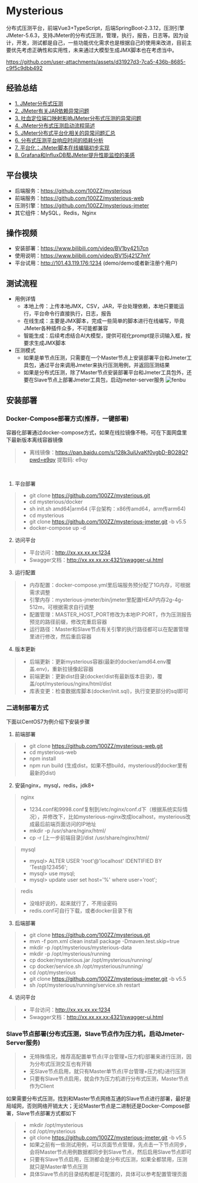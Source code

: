# Mysterious
分布式压测平台，前端Vue3+TypeScript，后端SpringBoot-2.3.12，压测引擎JMeter-5.6.3，支持JMeter的分布式压测，管理，执行，报告，日志等。因为设计，开发，测试都是自己，一些功能优化需求也是根据自己的使用来改进，目前主要优先考虑正确性和实用性，未来通过大模型生成JMX脚本也在考虑当中。

https://github.com/user-attachments/assets/d31927d3-7ca5-436b-8685-c9f5c9dbb492

## 经验总结
- [1. JMeter分布式压测](https://lihuia.com/jmeter%e5%88%86%e5%b8%83%e5%bc%8f%e5%8e%8b%e6%b5%8b/)
- [2. JMeter有关JAR依赖异常问题](https://lihuia.com/jmeter%e6%9c%89%e5%85%b3jar%e4%be%9d%e8%b5%96%e7%9a%84%e9%97%ae%e9%a2%98/)
- [3. 吐血定位端口映射影响JMeter分布式压测的异常问题](https://lihuia.com/%e5%90%90%e8%a1%80%e5%ae%9a%e4%bd%8d%e7%ab%af%e5%8f%a3%e6%98%a0%e5%b0%84%e5%bd%b1%e5%93%8djmeter%e5%88%86%e5%b8%83%e5%bc%8f%e5%8e%8b%e6%b5%8b%e7%9a%84%e5%bc%82%e5%b8%b8%e9%97%ae%e9%a2%98/)
- [4. JMeter分布式压测启动流程简述](https://lihuia.com/jmeter%e5%88%86%e5%b8%83%e5%bc%8f%e5%8e%8b%e6%b5%8b%e5%90%af%e5%8a%a8%e6%b5%81%e7%a8%8b%e7%ae%80%e8%bf%b0/)
- [5. JMeter分布式平台化相关的异常问题汇总](https://lihuia.com/jmeter%e5%88%86%e5%b8%83%e5%bc%8f%e7%9b%b8%e5%85%b3%e7%9a%84%e5%bc%82%e5%b8%b8%e9%97%ae%e9%a2%98%e6%b1%87%e6%80%bb/)
- [6. 分布式压测平台响应时间的损耗分析](https://lihuia.com/%e5%8e%8b%e6%b5%8b%e5%b9%b3%e5%8f%b0%e5%93%8d%e5%ba%94%e6%97%b6%e9%97%b4%e7%9a%84%e6%8d%9f%e8%80%97%e5%88%86%e6%9e%90/)
- [7. 平台化：JMeter脚本在线编辑初步实现](https://lihuia.com/%e5%b9%b3%e5%8f%b0%e5%8c%96%ef%bc%9ajmeter%e8%84%9a%e6%9c%ac%e5%9c%a8%e7%ba%bf%e7%bc%96%e8%be%91%e5%88%9d%e6%ad%a5%e5%ae%9e%e7%8e%b0/)
- [8. Grafana和InfluxDB帮JMeter提升性能监控的美感](https://lihuia.com/grafana%e5%92%8cinfluxdb%e5%b8%aejmeter%e5%b1%95%e7%a4%ba%e7%be%8e%e8%a7%82%e7%9a%84%e6%80%a7%e8%83%bd%e7%9b%91%e6%8e%a7/)


## 平台模块
- 后端服务：https://github.com/100ZZ/mysterious
- 前端服务：https://github.com/100ZZ/mysterious-web
- 压测引擎：https://github.com/100ZZ/mysterious-jmeter
- 其它组件：MySQL，Redis，Nginx

## 操作视频
- 安装部署：https://www.bilibili.com/video/BV1by421i7cn
- 使用说明：https://www.bilibili.com/video/BV15j421Z7mY
- 平台试用：http://101.43.119.176:1234 (demo/demo或者新注册个用户)

## 测试流程
- 用例详情
  - 本地上传：上传本地JMX，CSV，JAR，平台处理依赖，本地只要能运行，平台命令行直接执行，日志，报告
  - 在线生成：主要是JMX脚本，完成一些简单的脚本进行在线编写，毕竟JMeter各种插件众多，不可能都兼容
  - 智能生成：后续考虑结合AI大模型，提供可视化prompt提示词输入框，按要求生成JMX脚本
- 压测模式
  - 如果是单节点压测，只需要在一个Master节点上安装部署平台和Jmeter工具包，通过平台来调用Jmeter来执行压测用例，并返回压测结果
  - 如果是分布式压测，除了Master节点安装部署平台和Jmeter工具包外，还要在Slave节点上部署Jmeter工具包，启动jmeter-server服务
  ![fenbu](https://github.com/user-attachments/assets/b0ed73af-f839-4485-a40e-b487da475eb0)


## 安装部署
### Docker-Compose部署方式(推荐，一键部署)
容器化部署通过docker-compose方式，如果在线拉镜像不畅，可在下面网盘里下最新版本离线容器镜像
>- 离线镜像：https://pan.baidu.com/s/128k3uiUvaKf0vgbD-BO28Q?pwd=e9qy 提取码: e9qy
<br>

1. 平台部署
>- git clone https://github.com/100ZZ/mysterious.git
>- cd mysterious/docker
>- sh init.sh amd64|arm64 (平台架构：x86传amd64，arm传arm64)
>- cd mysterious
>- git clone https://github.com/100ZZ/mysterious-jmeter.git -b v5.5
>- docker-compose up -d
2. 访问平台
>- 平台访问：http://xx.xx.xx.xx:1234
>- Swagger文档：http://xx.xx.xx.xx:4321/swagger-ui.html
3. 运行配置
>- 内存配置：docker-compose.yml里后端服务预分配了1G内存，可根据需求调整
>- 引擎内存：mysterious-jmeter/bin/jmeter里配置HEAP内存2g-4g-512m，可根据需求自行调整
>- 配置管理：MASTER_HOST_PORT修改为本地IP:PORT，作为压测报告预览的路径前缀，修改完重启容器
>- 运行路径：Master和Slave节点有关引擎的执行路径都可以在配置管理里进行修改，然后重启容器
4. 版本更新
>- 后端更新：更新mysterious容器(最新的docker/amd64.env覆盖.env)，重新拉镜像起容器
>- 前端更新：更新dist目录(docker/dist有最新版本目录)，覆盖/opt/mysterious/nginx/html/dist
>- 库表变更：检查数据库脚本(docker/init.sql)，执行变更部分的sql即可

### 二进制部署方式
下面以CentOS7为例介绍下安装步骤
1. 前端部署
>- git clone https://github.com/100ZZ/mysterious-web.git
>- cd mysterious-web
>- npm install
>- npm run build (生成dist，如果不想build，mysterious的docker里有最新的dist)
2. 安装nginx，mysql，redis，jdk8+
> nginx
>- 1234.conf和9998.conf复制到/etc/nginx/conf.d下（根据系统实际情况），并修改下，比如mysterious-nginx改成localhost，mysterious改成最后前端页面访问的IP地址
>- mkdir -p /usr/share/nginx/html/
>- cp -r [上一步前端目录]/dist /usr/share/nginx/html/

> mysql
>- mysql> ALTER USER 'root'@'localhost' IDENTIFIED BY 'Test@123456';
>- mysql> use mysql;
>- mysql> update user set host='%' where user='root';

> redis
>- 没啥好说的，起来就行了，不用设密码
>- redis.conf可自行下载，或者docker目录下有

3. 后端部署
>- git clone https://github.com/100ZZ/mysterious.git
>- mvn -f pom.xml clean install package -Dmaven.test.skip=true
>- mkdir -p /opt/mysterious/mysterious-data
>- mkdir -p /opt/mysterious/running
>- cp docker/mysterious.jar /opt/mysterious/running/
>- cp docker/service.sh /opt/mysterious/running/
>- cd /opt/mysterious
>- git clone https://github.com/100ZZ/mysterious-jmeter.git -b v5.5
>- sh /opt/mysterious/running/service.sh restart
4. 访问平台
>- 平台访问：http://xx.xx.xx.xx:1234
>- Swagger文档：http://xx.xx.xx.xx:4321/swagger-ui.html

### Slave节点部署(分布式压测，Slave节点作为压力机，启动Jmeter-Server服务)
>- 无特殊情况，推荐高配置单节点(平台管理+压力机)部署来进行压测，因为分布式压测交互也有开销
>- 无Slave节点启用，就只有Master单节点(平台管理+压力机)进行压测
>- 只要有Slave节点启用，就会作为压力机进行分布式压测，Master节点作为Client

如果需要分布式压测，找到和Master节点网络互通的Slave节点进行部署，最好是局域网，否则网络开销太大；无论Master节点是二进制还是Docker-Compose部署，Slave节点部署方式都如下
>- mkdir /opt/mysterious
>- cd /opt/mysterious
>- git clone https://github.com/100ZZ/mysterious-jmeter.git -b v5.5
>- 如果之前有一些测试用例，可以页面节点管理，先点击一下节点同步，会将Master节点用例数据都同步到Slave节点，然后启用Slave节点即可
>- 只要有Slave节点启用，压测都会是分布式压测，如果全都禁用，压测就只是Master单节点压测
>- 具体Slave节点的目录结构都是可配置的，具体可以参考配置管理页面
